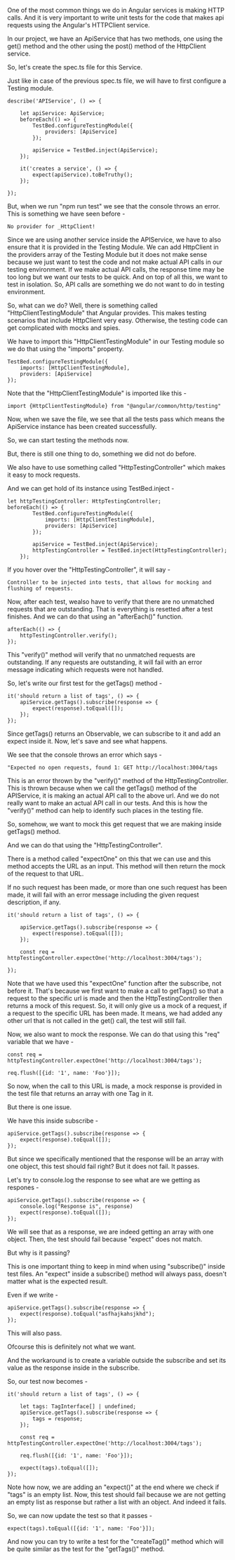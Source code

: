 One of the most common things we do in Angular services is making HTTP calls. And it is very important to write unit tests for the code that makes api requests using the Angular's HTTPClient service.

In our project, we have an ApiService that has two methods, one using the get() method and the other using the post() method of the HttpClient service.

So, let's create the spec.ts file for this Service.

Just like in case of the previous spec.ts file, we will have to first configure a Testing module.

    describe('APIService', () => { 

        let apiService: ApiService;
        beforeEach(() => {
            TestBed.configureTestingModule({
                providers: [ApiService]
            });

            apiService = TestBed.inject(ApiService);
        });

        it('creates a service', () => {
            expect(apiService).toBeTruthy();
        });

    });

But, when we run "npm run test" we see that the console throws an error. This is something we have seen before - 

    No provider for _HttpClient!

Since we are using another service inside the APIService, we have to also ensure that it is provided in the Testing Module. We can add HttpClient in the providers array of the Testing Module but it does not make sense because we just want to test the code and not make actual API calls in our testing environment. If we make actual API calls, the response time may be too long but we want our tests to be quick. And on top of all this, we want to test in isolation. So, API calls are something we do not want to do in testing environment.

So, what can we do? Well, there is something called "HttpClientTestingModule" that Angular provides. This makes testing scenarios that include HttpClient very easy. Otherwise, the testing code can get complicated with mocks and spies.

We have to import this "HttpClientTestingModule" in our Testing module so we do that using the "imports" property.

    TestBed.configureTestingModule({
        imports: [HttpClientTestingModule],
        providers: [ApiService]
    });

Note that the "HttpClientTestingModule" is imported like this - 

    import {HttpClientTestingModule} from "@angular/common/http/testing"

Now, when we save the file, we see that all the tests pass which means the ApiService instance has been created successfully.

So, we can start testing the methods now.

But, there is still one thing to do, something we did not do before. 

We also have to use something called "HttpTestingController" which makes it easy to mock requests. 

And we can get hold of its instance using TestBed.inject - 

    let httpTestingController: HttpTestingController;
    beforeEach(() => {
            TestBed.configureTestingModule({
                imports: [HttpClientTestingModule],
                providers: [ApiService]
            });

            apiService = TestBed.inject(ApiService);
            httpTestingController = TestBed.inject(HttpTestingController);
        });

If you hover over the "HttpTestingController", it will say -

    Controller to be injected into tests, that allows for mocking and flushing of requests.

Now, after each test, wealso have to verify that there are no unmatched requests that are outstanding. That is everything is resetted after a test finishes. And we can do that using an "afterEach()" function.

    afterEach(() => {
        httpTestingController.verify();
    });

This "verify()" method will verify that no unmatched requests are outstanding. If any requests are outstanding, it will fail with an error message indicating which requests were not handled.

So, let's write our first test for the getTags() method - 

    it('should return a list of tags', () => {
        apiService.getTags().subscribe(response => {
            expect(response).toEqual([]);
        });
    });

Since getTags() returns an Observable, we can subscribe to it and add an expect inside it. Now, let's save and see what happens.

We see that the console throws an error which says - 

    "Expected no open requests, found 1: GET http://localhost:3004/tags

This is an error thrown by the "verify()" method of the HttpTestingController. This is thrown because when we call the getTags() method of the APIService, it is making an actual API call to the above url. And we do not really want to make an actual API call in our tests. And this is how the "verify()" method can help to identify such places in the testing file.

So, somehow, we want to mock this get request that we are making inside getTags() method.

And we can do that using the "HttpTestingController". 

There is a method called "expectOne" on this that we can use and this method accepts the URL as an input. This method will then return the mock of the request to that URL.

If no such request has been made, or more than one such request has been made, it will fail with an error message including the given request description, if any.

    it('should return a list of tags', () => {

        apiService.getTags().subscribe(response => {
            expect(response).toEqual([]);
        });

        const req = httpTestingController.expectOne('http://localhost:3004/tags');

    });

Note that we have used this "expectOne" function after the subscribe, not before it. That's because we first want to make a call to getTags() so that a request to the specific url is made and then the HttpTestingController then returns a mock of this request. So, it will only give us a mock of a request, if a request to the specific URL has been made. It means, we had added any other url that is not called in the get() call, the test will still fail.

Now, we also want to mock the response. We can do that using this "req" variable that we have - 

    const req = httpTestingController.expectOne('http://localhost:3004/tags');

    req.flush([{id: '1', name: 'Foo'}]);

So now, when the call to this URL is made, a mock response is provided in the test file that returns an array with one Tag in it.

But there is one issue.

We have this inside subscribe - 

    apiService.getTags().subscribe(response => {     
        expect(response).toEqual([]);
    });

But since we specifically mentioned that the response will be an array with one object, this test should fail right? But it does not fail. It passes.

Let's try to console.log the response to see what are we getting as respones - 

    apiService.getTags().subscribe(response => {
        console.log("Response is", response)
        expect(response).toEqual([]);
    });

We will see that as a response, we are indeed getting an array with one object. Then, the test should fail because "expect" does not match.

But why is it passing?

This is one important thing to keep in mind when using "subscribe()" inside test files. An "expect" inside a subscribe() method will always pass, doesn't matter what is the expected result.

Even if we write - 

    apiService.getTags().subscribe(response => {
        expect(response).toEqual("asfhajkahsjkhd");
    });

This will also pass.

Ofcourse this is definitely not what we want.

And the workaround is to create a variable outside the subscribe and set its value as the response inside in the subscribe.

So, our test now becomes - 


    it('should return a list of tags', () => {

        let tags: TagInterface[] | undefined;
        apiService.getTags().subscribe(response => {
            tags = response;
        });

        const req = httpTestingController.expectOne('http://localhost:3004/tags');

        req.flush([{id: '1', name: 'Foo'}]);

        expect(tags).toEqual([]);
    });

Note how now, we are adding an "expect()" at the end where we check if "tags" is an empty list. Now, this test should fail because we are not getting an empty list as response but rather a list with an object. And indeed it fails.

So, we can now update the test so that it passes - 

    expect(tags).toEqual([{id: '1', name: 'Foo'}]);

And now you can try to write a test for the "createTag()" method which will be quite similar as the test for the "getTags()" method.

